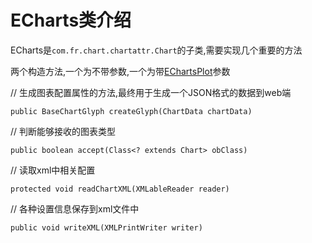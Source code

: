 # ECharts类介绍

ECharts是`com.fr.chart.chartattr.Chart`的子类,需要实现几个重要的方法

两个构造方法,一个为不带参数,一个为带[EChartsPlot](echarts_plot.md)参数


// 生成图表配置属性的方法,最终用于生成一个JSON格式的数据到web端

`public BaseChartGlyph createGlyph(ChartData chartData) `

// 判断能够接收的图表类型

`public boolean accept(Class<? extends Chart> obClass)`

// 读取xml中相关配置

`protected void readChartXML(XMLableReader reader)`

// 各种设置信息保存到xml文件中

`public void writeXML(XMLPrintWriter writer)`